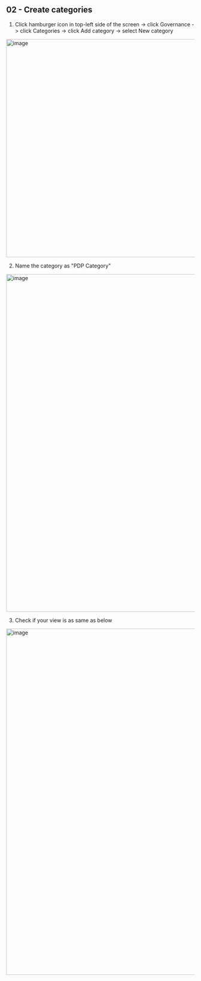 ## 02 - Create categories

1. Click hamburger icon in top-left side of the screen -> click Governance -> click Categories -> click Add category -> select New category

<img width="1728" height="582" alt="image" src="https://github.com/user-attachments/assets/142880c4-84be-4abf-94e2-3abddee3a853" />

2. Name the category as "PDP Category"

<img width="620" height="901" alt="image" src="https://github.com/user-attachments/assets/9b541ab3-a328-48a6-94eb-7ac1fc4a9631" />

3. Check if your view is as same as below

<img width="1728" height="924" alt="image" src="https://github.com/user-attachments/assets/fe939df7-31dc-43e5-9509-9c80741b04e6" />
